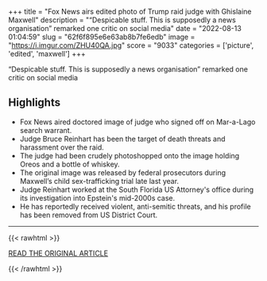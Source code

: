 +++
title = "Fox News airs edited photo of Trump raid judge with Ghislaine Maxwell"
description = "“Despicable stuff. This is supposedly a news organisation” remarked one critic on social media"
date = "2022-08-13 01:04:59"
slug = "62f6f895e6e63ab8b7fe6edb"
image = "https://i.imgur.com/ZHU40QA.jpg"
score = "9033"
categories = ['picture', 'edited', 'maxwell']
+++

“Despicable stuff. This is supposedly a news organisation” remarked one critic on social media

## Highlights

- Fox News aired doctored image of judge who signed off on Mar-a-Lago search warrant.
- Judge Bruce Reinhart has been the target of death threats and harassment over the raid.
- The judge had been crudely photoshopped onto the image holding Oreos and a bottle of whiskey.
- The original image was released by federal prosecutors during Maxwell’s child sex-trafficking trial late last year.
- Judge Reinhart worked at the South Florida US Attorney's office during its investigation into Epstein's mid-2000s case.
- He has reportedly received violent, anti-semitic threats, and his profile has been removed from US District Court.

---

{{< rawhtml >}}
  <p class="article-category">
    <a target="_blank" href="https://www.independent.co.uk/news/world/americas/fox-trump-judge-ghislaine-maxwell-b2143920.html">READ THE ORIGINAL ARTICLE</a>
  </p>
{{< /rawhtml >}}
